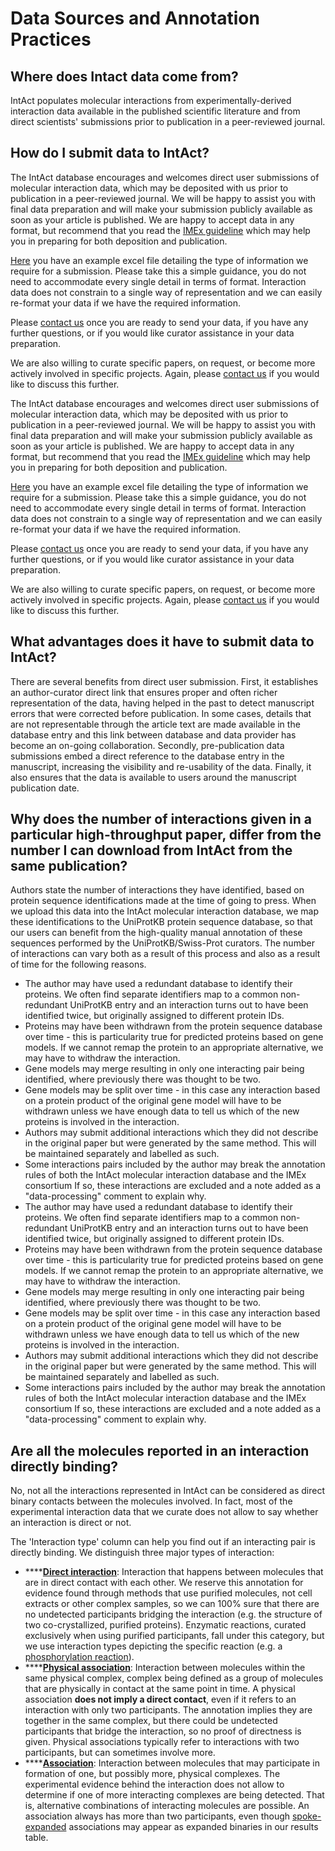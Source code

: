 # Data Sources and Annotation Practices

## Where does Intact data come from?

IntAct populates molecular interactions from experimentally-derived interaction data available in the published scientific literature and from direct scientists' submissions prior to publication in a peer-reviewed journal.

## How do I submit data to IntAct?

The IntAct database encourages and welcomes direct user submissions of molecular interaction data, which may be deposited with us prior to publication in a peer-reviewed journal. We will be happy to assist you with final data preparation and will make your submission publicly available as soon as your article is published. We are happy to accept data in any format, but recommend that you read the [IMEx guideline](http://imex.sourceforge.net/MIMIx/) which may help you in preparing for both deposition and publication.   
  
[Here](http://www.ebi.ac.uk/~intact/site/doc/LargeScaleSubmissionTable.xlsx) you have an example excel file detailing the type of information we require for a submission. Please take this a simple guidance, you do not need to accommodate every single detail in terms of format. Interaction data does not constrain to a single way of representation and we can easily re-format your data if we have the required information.   
  
Please [contact us](http://www.ebi.ac.uk/support/index.php?query=intact) once you are ready to send your data, if you have any further questions, or if you would like curator assistance in your data preparation.   
  
We are also willing to curate specific papers, on request, or become more actively involved in specific projects. Again, please [contact us](http://www.ebi.ac.uk/support/index.php?query=intact) if you would like to discuss this further.

The IntAct database encourages and welcomes direct user submissions of molecular interaction data, which may be deposited with us prior to publication in a peer-reviewed journal. We will be happy to assist you with final data preparation and will make your submission publicly available as soon as your article is published. We are happy to accept data in any format, but recommend that you read the [IMEx guideline](http://imex.sourceforge.net/MIMIx/) which may help you in preparing for both deposition and publication.   
  
[Here](http://www.ebi.ac.uk/~intact/site/doc/LargeScaleSubmissionTable.xlsx) you have an example excel file detailing the type of information we require for a submission. Please take this a simple guidance, you do not need to accommodate every single detail in terms of format. Interaction data does not constrain to a single way of representation and we can easily re-format your data if we have the required information.   
  
Please [contact us](http://www.ebi.ac.uk/support/index.php?query=intact) once you are ready to send your data, if you have any further questions, or if you would like curator assistance in your data preparation.   
  
We are also willing to curate specific papers, on request, or become more actively involved in specific projects. Again, please [contact us](http://www.ebi.ac.uk/support/index.php?query=intact) if you would like to discuss this further.

## What advantages does it have to submit data to IntAct?

There are several benefits from direct user submission. First, it establishes an author-curator direct link that ensures proper and often richer representation of the data, having helped in the past to detect manuscript errors that were corrected before publication. In some cases, details that are not representable through the article text are made available in the database entry and this link between database and data provider has become an on-going collaboration. Secondly, pre-publication data submissions embed a direct reference to the database entry in the manuscript, increasing the visibility and re-usability of the data. Finally, it also ensures that the data is available to users around the manuscript publication date.

## Why does the number of interactions given in a particular high-throughput paper, differ from the number I can download from IntAct from the same publication?

Authors state the number of interactions they have identified, based on protein sequence identifications made at the time of going to press. When we upload this data into the IntAct molecular interaction database, we map these identifications to the UniProtKB protein sequence database, so that our users can benefit from the high-quality manual annotation of these sequences performed by the UniProtKB/Swiss-Prot curators. The number of interactions can vary both as a result of this process and also as a result of time for the following reasons.

* The author may have used a redundant database to identify their proteins. We often find separate identifiers map to a common non-redundant UniProtKB entry and an interaction turns out to have been identified twice, but originally assigned to different protein IDs.
* Proteins may have been withdrawn from the protein sequence database over time - this is particularity true for predicted proteins based on gene models. If we cannot remap the protein to an appropriate alternative, we may have to withdraw the interaction.
* Gene models may merge resulting in only one interacting pair being identified, where previously there was thought to be two.
* Gene models may be split over time - in this case any interaction based on a protein product of the original gene model will have to be withdrawn unless we have enough data to tell us which of the new proteins is involved in the interaction.
* Authors may submit additional interactions which they did not describe in the original paper but were generated by the same method. This will be maintained separately and labelled as such.
* Some interactions pairs included by the author may break the annotation rules of both the IntAct molecular interaction database and the IMEx consortium If so, these interactions are excluded and a note added as a "data-processing" comment to explain why.
* The author may have used a redundant database to identify their proteins. We often find separate identifiers map to a common non-redundant UniProtKB entry and an interaction turns out to have been identified twice, but originally assigned to different protein IDs.
* Proteins may have been withdrawn from the protein sequence database over time - this is particularity true for predicted proteins based on gene models. If we cannot remap the protein to an appropriate alternative, we may have to withdraw the interaction.
* Gene models may merge resulting in only one interacting pair being identified, where previously there was thought to be two.
* Gene models may be split over time - in this case any interaction based on a protein product of the original gene model will have to be withdrawn unless we have enough data to tell us which of the new proteins is involved in the interaction.
* Authors may submit additional interactions which they did not describe in the original paper but were generated by the same method. This will be maintained separately and labelled as such.
* Some interactions pairs included by the author may break the annotation rules of both the IntAct molecular interaction database and the IMEx consortium If so, these interactions are excluded and a note added as a "data-processing" comment to explain why.

## Are all the molecules reported in an interaction directly binding?

No, not all the interactions represented in IntAct can be considered as direct binary contacts between the molecules involved. In fact, most of the experimental interaction data that we curate does not allow to say whether an interaction is direct or not. 

The 'Interaction type' column can help you find out if an interacting pair is directly binding. We distinguish three major types of interaction:

* \*\*\*\*[**Direct interaction**](https://www.ebi.ac.uk/ols/ontologies/mi/terms?iri=http%3A%2F%2Fpurl.obolibrary.org%2Fobo%2FMI_0407): Interaction that happens between molecules that are in direct contact with each other. We reserve this annotation for evidence found through methods that use purified molecules, not cell extracts or other complex samples, so we can 100% sure that there are no undetected participants bridging the interaction \(e.g. the structure of two co-crystallized, purified proteins\). Enzymatic reactions, curated exclusively when using purified participants, fall under this category, but we use interaction types depicting the specific reaction \(e.g. a [phosphorylation reaction](https://www.ebi.ac.uk/ols/ontologies/mi/terms?iri=http%3A%2F%2Fpurl.obolibrary.org%2Fobo%2FMI_0217)\).
* \*\*\*\*[**Physical association**](https://www.ebi.ac.uk/ols/ontologies/mi/terms?iri=http%3A%2F%2Fpurl.obolibrary.org%2Fobo%2FMI_0915): Interaction between molecules within the same physical complex, complex being defined as a group of molecules that are physically in contact at the same point in time. A physical association **does not imply a direct contact**, even if it refers to an interaction with only two participants. The annotation implies they are together in the same complex, but there could be undetected participants that bridge the interaction, so no proof of directness is given. Physical associations typically refer to interactions with two participants, but can sometimes involve more. 
* \*\*\*\*[**Association**](https://www.ebi.ac.uk/ols/ontologies/mi/terms?iri=http%3A%2F%2Fpurl.obolibrary.org%2Fobo%2FMI_0914): Interaction between molecules that may participate in formation of one, but possibly more, physical complexes. The experimental evidence behind the interaction does not allow to determine if one of more interacting complexes are being detected. That is, alternative combinations of interacting molecules are possible. An association always has more than two participants, even though [spoke-expanded](../../docs/expansion-method.md) associations may appear as expanded binaries in our results table. 



